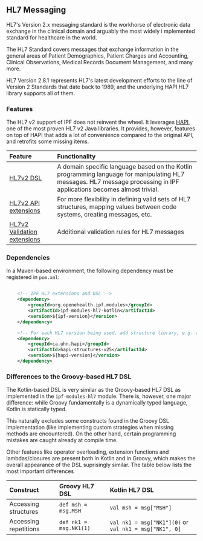 ## HL7 Messaging

HL7's Version 2.x messaging standard is the workhorse of electronic data exchange in the clinical domain and arguably the most widely i
mplemented standard for healthcare in the world.

The HL7 Standard covers messages that exchange information in the general areas of Patient Demographics, Patient Charges and Accounting, Clinical Observations, Medical Records Document Management, and many more.

HL7 Version 2.8.1 represents HL7's latest development efforts to the line of Version 2 Standards that date back to 1989, and the underlying HAPI HL7 library supports all of them.


### Features

The HL7 v2 support of IPF does not reinvent the wheel. It leverages [HAPI], one of the most proven HL7 v2 Java libraries. It provides, however, features on top of HAPI that adds a lot of convenience compared to the original API, and retrofits some missing items.

| Feature                   | Functionality                           
|:--------------------------|:----------------------------------------
| [HL7v2 DSL]               | A domain specific language based on the Kotlin programming language for manipulating HL7 messages. HL7 message processing in IPF applications becomes almost trivial. 
| [HL7v2 API extensions]    | For more flexibility in defining valid sets of HL7 structures, mapping values between code systems, creating messages, etc.
| [HL7v2 Validation extensions] | Additional validation rules for HL7 messages


### Dependencies

In a Maven-based environment, the following dependency must be registered in `pom.xml`:

```xml

    <!-- IPF HL7 extensions and DSL -->
    <dependency>
        <groupId>org.openehealth.ipf.modules</groupId>
        <artifactId>ipf-modules-hl7-kotlin</artifactId>
        <version>${ipf-version}</version>
    </dependency>

    <!-- For each HL7 version being used, add structure library, e.g. v2.5 -->
    <dependency>
        <groupId>ca.uhn.hapi</groupId>
        <artifactId>hapi-structures-v25</artifactId>
        <version>${hapi-version}</version>
    </dependency>

```

### Differences to the Groovy-based HL7 DSL

The Kotlin-based DSL is very similar as the Groovy-based HL7 DSL as implemented 
in the `ipf-modules-hl7` module. There is, however, one major difference: while Groovy
fundamentally is a dynamically typed language, Kotlin is statically typed. 

This naturally excludes some constructs found in the Groovy DSL implementation (like
implementing custom strategies when missing methods are encountered). On the other hand,
certain programming mistakes are caught already at compile time.

Other features like operator overloading, extension functions and lambdas/closures are present
both in Kotlin and in Groovy, which makes the overall appearance of the DSL suprisingly similar.
The table below lists the most important differences

| Construct             | Groovy HL7 DSL          | Kotlin HL7 DSL             |
|:----------------------|:------------------------|:---------------------------|
| Accessing structures  | `def msh = msg.MSH`     | `val msh = msg["MSH"]`     | 
| Accessing repetitions | `def nk1 = msg.NK1(1)`  | `val nk1 = msg["NK1"](0)` or `val nk1 = msg["NK1", 0]` |

[HAPI]: https://hapifhir.github.io/hapi-hl7v2/
[HL7v2 DSL]: hl7v2dsl.html
[HL7v2 API extensions]: hl7v2extensions.html
[HL7v2 Validation extensions]: hl7v2validation.html
[camel-hl7]: https://camel.apache.org/hl7.html